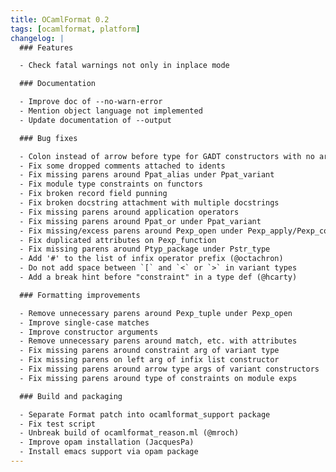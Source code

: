```yaml
---
title: OCamlFormat 0.2
tags: [ocamlformat, platform]
changelog: |
  ### Features

  - Check fatal warnings not only in inplace mode

  ### Documentation

  - Improve doc of --no-warn-error
  - Mention object language not implemented
  - Update documentation of --output

  ### Bug fixes

  - Colon instead of arrow before type for GADT constructors with no arguments (@mbouaziz)
  - Fix some dropped comments attached to idents
  - Fix missing parens around Ppat_alias under Ppat_variant
  - Fix module type constraints on functors
  - Fix broken record field punning
  - Fix broken docstring attachment with multiple docstrings
  - Fix missing parens around application operators
  - Fix missing parens around Ppat_or under Ppat_variant
  - Fix missing/excess parens around Pexp_open under Pexp_apply/Pexp_construct
  - Fix duplicated attributes on Pexp_function
  - Fix missing parens around Ptyp_package under Pstr_type
  - Add '#' to the list of infix operator prefix (@octachron)
  - Do not add space between `[` and `<` or `>` in variant types
  - Add a break hint before "constraint" in a type def (@hcarty)

  ### Formatting improvements

  - Remove unnecessary parens around Pexp_tuple under Pexp_open
  - Improve single-case matches
  - Improve constructor arguments
  - Remove unnecessary parens around match, etc. with attributes
  - Fix missing parens around constraint arg of variant type
  - Fix missing parens on left arg of infix list constructor
  - Fix missing parens around arrow type args of variant constructors
  - Fix missing parens around type of constraints on module exps

  ### Build and packaging

  - Separate Format patch into ocamlformat_support package
  - Fix test script
  - Unbreak build of ocamlformat_reason.ml (@mroch)
  - Improve opam installation (JacquesPa)
  - Install emacs support via opam package
---
```


